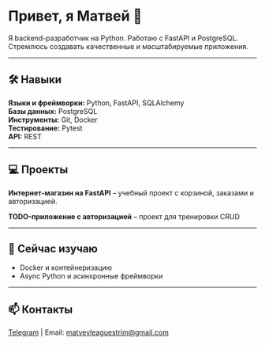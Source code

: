 # Привет, я Матвей 👋

Я backend-разработчик на Python. Работаю с FastAPI и PostgreSQL. Стремлюсь создавать качественные и масштабируемые приложения.  

---

## 🛠 Навыки

**Языки и фреймворки:** Python, FastAPI, SQLAlchemy  
**Базы данных:** PostgreSQL  
**Инструменты:** Git, Docker  
**Тестирование:** Pytest  
**API:** REST  

---

## 💻 Проекты

**Интернет-магазин на FastAPI** – учебный проект с корзиной, заказами и авторизацией.   

**TODO-приложение с авторизацией** – проект для тренировки CRUD 

---

## 🌱 Сейчас изучаю

- Docker и контейнеризацию  
- Async Python и асинхронные фреймворки    

---

## 📫 Контакты

[Telegram](https://t.me/matew_1) | Email: matveyleaguestrim@gmail.com  
